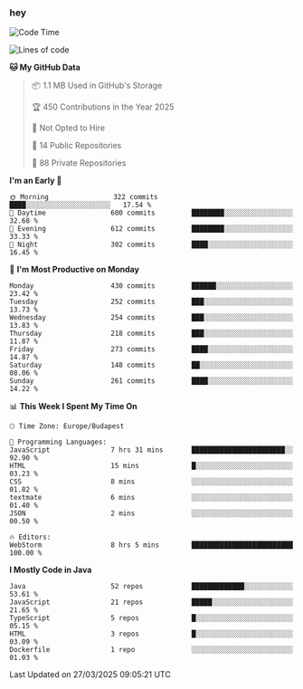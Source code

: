 ### hey

<!--START_SECTION:waka-->
![Code Time](http://img.shields.io/badge/Code%20Time-1%2C145%20hrs%2055%20mins-blue)

![Lines of code](https://img.shields.io/badge/From%20Hello%20World%20I%27ve%20Written-2.6%20million%20lines%20of%20code-blue)

**🐱 My GitHub Data** 

> 📦 1.1 MB Used in GitHub's Storage 
 > 
> 🏆 450 Contributions in the Year 2025
 > 
> 🚫 Not Opted to Hire
 > 
> 📜 14 Public Repositories 
 > 
> 🔑 88 Private Repositories 
 > 
**I'm an Early 🐤** 

```text
🌞 Morning                322 commits         ████░░░░░░░░░░░░░░░░░░░░░   17.54 % 
🌆 Daytime                600 commits         ████████░░░░░░░░░░░░░░░░░   32.68 % 
🌃 Evening                612 commits         ████████░░░░░░░░░░░░░░░░░   33.33 % 
🌙 Night                  302 commits         ████░░░░░░░░░░░░░░░░░░░░░   16.45 % 
```
📅 **I'm Most Productive on Monday** 

```text
Monday                   430 commits         ██████░░░░░░░░░░░░░░░░░░░   23.42 % 
Tuesday                  252 commits         ███░░░░░░░░░░░░░░░░░░░░░░   13.73 % 
Wednesday                254 commits         ███░░░░░░░░░░░░░░░░░░░░░░   13.83 % 
Thursday                 218 commits         ███░░░░░░░░░░░░░░░░░░░░░░   11.87 % 
Friday                   273 commits         ████░░░░░░░░░░░░░░░░░░░░░   14.87 % 
Saturday                 148 commits         ██░░░░░░░░░░░░░░░░░░░░░░░   08.06 % 
Sunday                   261 commits         ████░░░░░░░░░░░░░░░░░░░░░   14.22 % 
```


📊 **This Week I Spent My Time On** 

```text
🕑︎ Time Zone: Europe/Budapest

💬 Programming Languages: 
JavaScript               7 hrs 31 mins       ███████████████████████░░   92.90 % 
HTML                     15 mins             █░░░░░░░░░░░░░░░░░░░░░░░░   03.23 % 
CSS                      8 mins              ░░░░░░░░░░░░░░░░░░░░░░░░░   01.82 % 
textmate                 6 mins              ░░░░░░░░░░░░░░░░░░░░░░░░░   01.40 % 
JSON                     2 mins              ░░░░░░░░░░░░░░░░░░░░░░░░░   00.50 % 

🔥 Editors: 
WebStorm                 8 hrs 5 mins        █████████████████████████   100.00 % 
```

**I Mostly Code in Java** 

```text
Java                     52 repos            █████████████░░░░░░░░░░░░   53.61 % 
JavaScript               21 repos            █████░░░░░░░░░░░░░░░░░░░░   21.65 % 
TypeScript               5 repos             █░░░░░░░░░░░░░░░░░░░░░░░░   05.15 % 
HTML                     3 repos             █░░░░░░░░░░░░░░░░░░░░░░░░   03.09 % 
Dockerfile               1 repo              ░░░░░░░░░░░░░░░░░░░░░░░░░   01.03 % 
```




 Last Updated on 27/03/2025 09:05:21 UTC
<!--END_SECTION:waka-->
